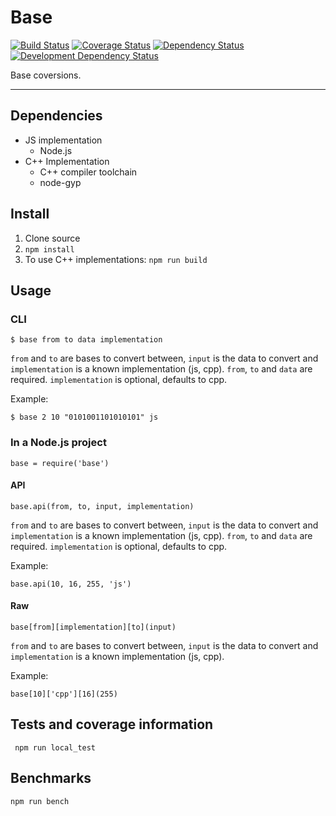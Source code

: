 # Base

[![Build Status](https://travis-ci.org/opensoars/base.svg)](https://travis-ci.org/opensoars/base)
[![Coverage Status](https://coveralls.io/repos/opensoars/base/badge.svg?branch=master)](https://coveralls.io/r/opensoars/base?branch=master)
[![Dependency Status](https://david-dm.org/opensoars/base.svg?style=flat)](https://david-dm.org/opensoars/base)
[![Development Dependency Status](https://david-dm.org/opensoars/base/dev-status.svg?style=flat)](https://david-dm.org/opensoars/base#info=devDependencies&view=table)


Base coversions.

---


## Dependencies
* JS implementation
    - Node.js
* C++ Implementation
    - C++ compiler toolchain
    - node-gyp


## Install
1. Clone source
2. `npm install`
3. To use C++ implementations: `npm run build`


## Usage

### CLI
    $ base from to data implementation

`from` and `to` are bases to convert between, `input` is the data to convert and `implementation` is a known implementation (js, cpp). `from`, `to` and `data` are required. `implementation` is optional, defaults to cpp.

Example:

    $ base 2 10 "0101001101010101" js


### In a Node.js project
    base = require('base')


#### API
    base.api(from, to, input, implementation)

`from` and `to` are bases to convert between, `input` is the data to convert and `implementation` is a known implementation (js, cpp). `from`, `to` and `data` are required. `implementation` is optional, defaults to cpp.

Example:
    
    base.api(10, 16, 255, 'js')


#### Raw
    base[from][implementation][to](input)

`from` and `to` are bases to convert between, `input` is the data to convert and `implementation` is a known implementation (js, cpp).

Example:

    base[10]['cpp'][16](255)


## Tests and coverage information
     npm run local_test
     

## Benchmarks
    npm run bench